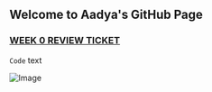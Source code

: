 ## Welcome to Aadya's GitHub Page
### [WEEK 0 REVIEW TICKET](https://github.com/AadyaDaita/indiv_repo/issues/1)













 `Code` text

![Image](src)
